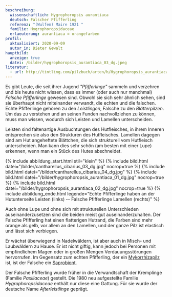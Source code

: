 ```yaml
---
beschreibung:
  wissenschaftlich: Hygrophoropsis aurantiaca
  deutsch: Falscher Pfifferling
  referenz: "(Wulfen) Maire 1921 "
  familie: Hygrophoropsidaceae
  erlaeuterung: aurantiaca = orangefarben
profil:
  aktualisiert: 2020-09-09
  autor_in: Dieter Gewalt
hauptbild:
  anzeige: true
  datei: /bilder/hygrophoropsis_aurantiaca_03_dg.jpeg
literatur:
  - url: http://tintling.com/pilzbuch/arten/h/Hygrophoropsis_aurantiaca.html
---
```

Es gibt Leute, die seit ihrer Jugend *"Pfifferlinge"* sammeln und verzehren und bis heute nicht wissen, dass es immer (oder auch nur manchmal) *Falsche Pfifferlinge* gewesen sind. Obwohl sie sich sehr ähnlich sehen, sind sie überhaupt nicht miteinander verwandt, die echten und die falschen. Echte Pfifferlinge gehören zu den *Leistlingen*, Falsche zu den *Blätterpilzen*. Um das zu verstehen und an seinen Funden nachvollziehen zu können, muss man wissen, wodurch sich Leisten und Lamellen unterscheiden.

Leisten sind faltenartige Ausbuchtungen des Hutfleisches, in ihrem Inneren entsprechen sie also den Strukturen des Hutfleisches. Lamellen dagegen sind am Hut angeheftete Blättchen, die sich strukturell vom Hutfleisch unterscheiden. Man kann dies sehr schön (am besten mit einer Lupe) erkennen, wenn man ein Stück des Hutes abschneidet. 

{% include abbildung_start.html stil="klein" %}
{% include bild.html datei="/bilder/cantharellus_cibarius_03_dg.jpg" nocrop=true %}
{% include bild.html datei="/bilder/cantharellus_cibarius_04_dg.jpg" %}
{% include bild.html datei="/bilder/hygrophoropsis_aurantiaca_01_dg.jpg" nocrop=true %}
{% include bild.html datei="/bilder/hygrophoropsis_aurantiaca_02_dg.jpg" nocrop=true %}
{% include abbildung_ende.html legende="Echte Pfifferlinge haben an der Hutunterseite Leisten (links) -- Falsche Pfifferlinge Lamellen (rechts)" %}

Auch ohne Lupe und ohne sich mit strukturellen Unterschieden auseinanderzusetzen sind die beiden meist gut auseinanderzuhalten. Der Falsche Pfifferling hat einen flatterigen Hutrand, die Farben sind mehr orange als gelb, vor allem an den Lamellen, und der ganze Pilz ist elastisch und lässt sich verbiegen. 

Er wächst überwiegend in Nadelwäldern, ist aber auch in Misch- und Laubwäldern zu Hause. Er ist nicht giftig, kann jedoch bei Personen mit empfindlichem Magen oder in großen Mengen Verdauungsstörungen hervorrufen. Im Gegensatz zum echten Pfifferling, der ein [Mykorrhizapilz](Mykorrhiza "Glossar") ist, ist der Falsche ein [Saprobiont](saprobiontisch "Glossar").

Der Falsche Pfifferling wurde früher in die Verwandtschaft der Kremplinge (Familie *Paxillaceae*) gestellt. Die 1980 neu aufgestellte Familie *Hygrophoropsidaceae* enthält nur diese eine Gattung. Für sie wurde der deutsche Name *Afterleistlinge* geprägt.